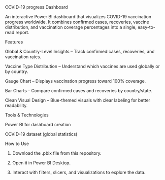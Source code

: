 COVID-19 progress Dashboard

An interactive Power BI dashboard that visualizes COVID-19 vaccination progress worldwide. It combines confirmed cases, recoveries, vaccine distribution, and vaccination coverage percentages into a single, easy-to-read report.

Features

Global & Country-Level Insights – Track confirmed cases, recoveries, and vaccination rates.

Vaccine Type Distribution – Understand which vaccines are used globally or by country.

Gauge Chart – Displays vaccination progress toward 100% coverage.

Bar Charts – Compare confirmed cases and recoveries by country/state.

Clean Visual Design – Blue-themed visuals with clear labeling for better readability.


Tools & Technologies

Power BI for dashboard creation

COVID-19 dataset (global statistics)


How to Use

1. Download the .pbix file from this repository.


2. Open it in Power BI Desktop.


3. Interact with filters, slicers, and visualizations to explore the data.
